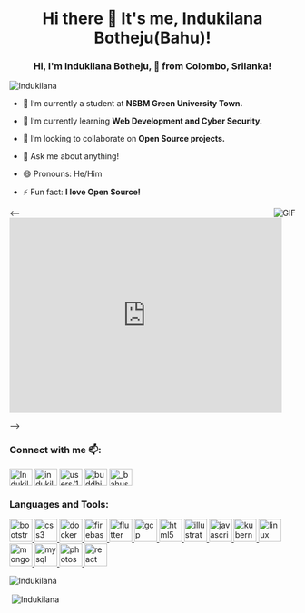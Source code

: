 <h1 align="center">Hi there 👋 It's me, Indukilana Botheju(Bahu)!</h1>


<h3 align="center">Hi, I'm Indukilana Botheju, 🚀 from Colombo, Srilanka!</h3>
    
<p align="left"> <img src="https://komarev.com/ghpvc/?username=Indukilana&color=brightgreen" alt="Indukilana" /> </p>

- 🔭 I’m currently a student at **NSBM Green University Town.**

- 🌱 I’m currently learning **Web Development and Cyber Security.**

- 👯 I’m looking to collaborate on **Open Source projects.**

- 💬 Ask me about anything!

- 😄 Pronouns: He/Him

- ⚡ Fun fact: **I love Open Source!**

<img align="right" alt="GIF" src="https://giphy.com/embed/IpeYSEZshTefe" />

<--<iframe src="https://giphy.com/embed/IpeYSEZshTefe" width="480" height="344" frameBorder="0" class="giphy-embed" allowFullScreen></iframe><p><a href="https://giphy.com/gifs/computer-typing-nickelodeon-IpeYSEZshTefe"></a></p>-->

<p align="left">
<h3 align="left">Connect with me 📫:</h3>
<a href="https://twitter.com/IndukilanaB" target="blank"><img align="center"
        src="https://cdn.jsdelivr.net/npm/simple-icons@3.0.1/icons/twitter.svg" alt="IndukilanaB" height="30"
        width="40" /></a>
<a href="hhtps://www.linkedin.com/in/indukilana-botheju" target="blank"><img align="center"
        src="https://cdn.jsdelivr.net/npm/simple-icons@3.0.1/icons/linkedin.svg" alt="indukilana-botheju"
        height="30" width="40" /></a>
<a href="https://stackoverflow.com/users/12262554/indukilana-botheju" target="blank"><img align="center"
        src="https://cdn.jsdelivr.net/npm/simple-icons@3.0.1/icons/stackoverflow.svg"
        alt="users/12262554/indukilana-botheju" height="30" width="40" /></a>
<a href="https://www.facebook.com/indukilana.botheju" target="blank"><img align="center"
        src="https://cdn.jsdelivr.net/npm/simple-icons@3.0.1/icons/facebook.svg" alt="buddhika.dananajaya/" height="30"
        width="40" /></a>
<a href="https://instagram.com/_bahushakthi_indukilana_" target="blank"><img align="center"
        src="https://cdn.jsdelivr.net/npm/simple-icons@3.0.1/icons/instagram.svg" alt="_bahushakthi_indukilana_" height="30"
        width="40" /></a>
</p>

<h3 align="left">Languages and Tools:</h3>
<p align="left"> <a href="https://getbootstrap.com" target="_blank"> <img
            src="https://devicons.github.io/devicon/devicon.git/icons/bootstrap/bootstrap-plain.svg" alt="bootstrap"
            width="40" height="40" /> </a> <a href="https://www.w3schools.com/css/" target="_blank"> <img
            src="https://devicons.github.io/devicon/devicon.git/icons/css3/css3-original-wordmark.svg" alt="css3"
            width="40" height="40" /> </a> <a href="https://www.docker.com/" target="_blank"> <img
            src="https://devicons.github.io/devicon/devicon.git/icons/docker/docker-original-wordmark.svg" alt="docker"
            width="40" height="40" /> </a> <a href="https://firebase.google.com/" target="_blank"> <img
            src="https://www.vectorlogo.zone/logos/firebase/firebase-icon.svg" alt="firebase" width="40" height="40" />
    </a> <a href="https://flutter.dev" target="_blank"> <img
            src="https://www.vectorlogo.zone/logos/flutterio/flutterio-icon.svg" alt="flutter" width="40" height="40" />
    </a> <a href="https://cloud.google.com" target="_blank"> <img
            src="https://www.vectorlogo.zone/logos/google_cloud/google_cloud-icon.svg" alt="gcp" width="40"
            height="40" /> </a> <a href="https://www.w3.org/html/" target="_blank"> <img
            src="https://devicons.github.io/devicon/devicon.git/icons/html5/html5-original-wordmark.svg" alt="html5"
            width="40" height="40" /> </a> <a href="https://www.adobe.com/in/products/illustrator.html" target="_blank">
        <img src="https://www.vectorlogo.zone/logos/adobe_illustrator/adobe_illustrator-icon.svg" alt="illustrator"
            width="40" height="40" /> </a> <a href="https://developer.mozilla.org/en-US/docs/Web/JavaScript"
        target="_blank"> <img
            src="https://devicons.github.io/devicon/devicon.git/icons/javascript/javascript-original.svg"
            alt="javascript" width="40" height="40" /> </a> <a href="https://kubernetes.io" target="_blank"> <img
            src="https://www.vectorlogo.zone/logos/kubernetes/kubernetes-icon.svg" alt="kubernetes" width="40"
            height="40" /> </a> <a href="https://www.linux.org/" target="_blank"> <img
            src="https://devicons.github.io/devicon/devicon.git/icons/linux/linux-original.svg" alt="linux" width="40"
            height="40" /> </a> <a href="https://www.mongodb.com/" target="_blank"> <img
            src="https://devicons.github.io/devicon/devicon.git/icons/mongodb/mongodb-original-wordmark.svg"
            alt="mongodb" width="40" height="40" /> </a> <a href="https://www.mysql.com/" target="_blank"> <img
            src="https://devicons.github.io/devicon/devicon.git/icons/mysql/mysql-original-wordmark.svg" alt="mysql"
            width="40" height="40" /> </a> <a href="https://www.photoshop.com/en" target="_blank"> <img
            src="https://devicons.github.io/devicon/devicon.git/icons/photoshop/photoshop-plain.svg" alt="photoshop"
            width="40" height="40" /> </a> <a href="https://reactjs.org/" target="_blank"> <img
            src="https://devicons.github.io/devicon/devicon.git/icons/react/react-original-wordmark.svg" alt="react"
            width="40" height="40" /> </a> </p>

<p><img align="left" src="https://github-readme-stats.vercel.app/api/top-langs/?username=Indukilana&layout=compact"
        alt="Indukilana" /></p> <br>

<p>&nbsp;<img align="center" src="https://github-readme-stats.vercel.app/api?username=Indukilana&show_icons=true"
        alt="Indukilana" /></p>

